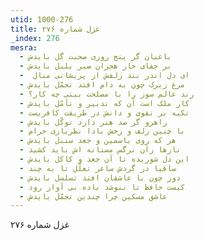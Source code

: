 ```yaml
---
utid: 1000-276
title: غزل شماره ۲۷۶
_index: 276
mesra:
  - باغبان گر پنج روزی صحبت گل بایدش
  - بر جفای خار هجران صبر بلبل بایدش
  - ‌ ای دل اندر بند زلفش از پریشانی منال
  - مرغ زیرک چون به دام افتد تحمّل بایدش
  - رند عالم سوز را با مصلحت بینی چه کار؟
  - کار ملک است آن که تدبیر و تأمّل بایدش
  - تکیه بر تقوی و دانش در طریقت کافریست
  - راهرو گر صد هنر دارد توکّل بایدش
  - با چنین زلف و رخش بادا نظربازی حرام
  - هر که روی یاسمین و جعد سنبل بایدش
  - نازها زآن نرگس مستانه اش باید کشید
  - این دل شوریده تا آن جعد و کاکل بایدش
  - ساقیا در گردش ساغر تعلّل تا به چند
  - دور چون با عاشقان افتد تسلسل بایدش
  - کیست حافظ تا ننوشد باده بی آواز رود
  - عاشق مسکین چرا چندین تجمّل بایدش
---
```

غزل شماره ۲۷۶
